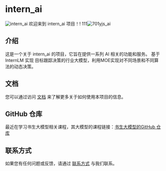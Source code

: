 # intern_ai
![intern_ai](https://profile-avatar.csdnimg.cn/5ed6395bd2ea49f4924c90a500d6a969_qq_33867768.jpg)
欢迎来到 intern_ai 项目！!
111![701yjs_ai](https://s2.loli.net/2024/08/11/IB8o6WhFpd79ZlX.png)
## 介绍

这是一个关于 intern_ai 的项目，它旨在提供一系列 AI 相关的功能和服务。
基于 InternLM 实现 目标跟踪决策的行业大模型，利用MOE实现对不同场景和不同算法的动态决策。
## 文档

您可以通过访问 [文档](https://example.com/docs) 来了解更多关于如何使用本项目的信息。

## GitHub 仓库
最近在学习书生大模型相关课程，其大模型的课程链接：[书生大模型的GitHub 仓库](https://github.com/InternLM/Tutorial)

## 联系方式

如果您有任何问题或反馈，请通过 [联系方式](https://example.com/contact) 与我们联系。

